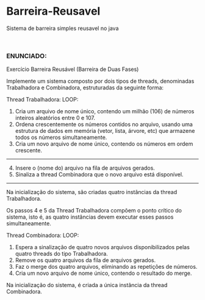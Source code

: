 # Barreira-Reusavel
Sistema de barreira simples reusavel no java

<br/>

### ENUNCIADO:

Exercício Barreira Reusável (Barreira de Duas Fases) 
 
Implemente um sistema composto por dois tipos de threads, denominadas 
Trabalhadora e Combinadora, estruturadas da seguinte forma: 
 
Thread Trabalhadora: LOOP: 
1. Cria um arquivo de nome único, contendo um milhão (106) de números inteiros 
aleatórios entre 0 e 107. 
2. Ordena crescentemente os números contidos no arquivo, usando uma 
estrutura de dados em memória (vetor, lista, árvore, etc) que armazene todos 
os números simultaneamente. 
3. Cria um novo arquivo de nome único, contendo os números em ordem 
crescente. 
- - - - - - - - - - - - - - - - - - - - - - - - - - - - - - - - - - - - - - - - - - - - - - - - - - - - - - - - - - - - - - - -  
4. Insere o (nome do) arquivo na fila de arquivos gerados. 
5. Sinaliza a thread Combinadora que o novo arquivo está disponível. 
- - - - - - - - - - - - - - - - - - - - - - - - - - - - - - - - - - - - - - - - - - - - - - - - - - - - - - - - - - - - - - - -  
 
 
Na inicialização do sistema, são criadas quatro instâncias da thread Trabalhadora. 
 
Os passos 4 e 5 da Thread Trabalhadora compõem o ponto crítico do sistema, isto é, as 
quatro instâncias devem executar esses passos simultaneamente. 
 
Thread Combinadora: LOOP: 
1. Espera a sinalização de quatro novos arquivos disponibilizados pelas quatro 
threads do tipo Trabalhadora. 
2. Remove os quatro arquivos da fila de arquivos gerados. 
3. Faz o merge dos quatro arquivos, eliminando as repetições de números. 
4. Cria um novo arquivo de nome único, contendo o resultado do merge. 
 
Na inicialização do sistema, é criada a única instância da thread Combinadora. 
